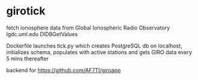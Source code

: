 # girotick
fetch ionosphere data from Global Ionospheric Radio Observatory lgdc.uml.edu DIDBGetValues

Dockerfile launches tick.py which creates PostgreSQL db on localhost, initializes schema, populates with active stations and gets GIRO data every 5 mins thereafter

backend for https://github.com/AF7TI/giroapp
